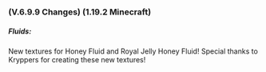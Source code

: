 ### **(V.6.9.9 Changes) (1.19.2 Minecraft)**

##### Fluids:
New textures for Honey Fluid and Royal Jelly Honey Fluid! Special thanks to Kryppers for creating these new textures!
